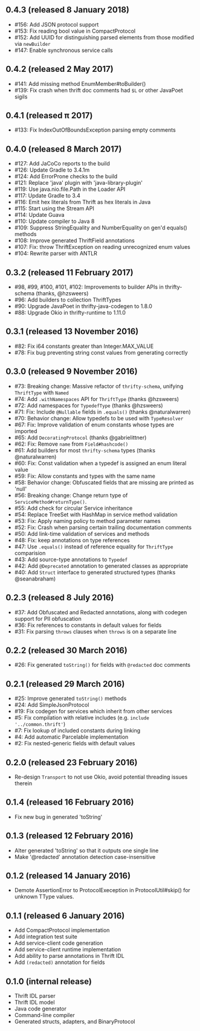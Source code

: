 0.4.3 (released 8 January 2018)
------------------
- #156: Add JSON protocol support
- #153: Fix reading bool value in CompactProtocol
- #152: Add UUID for distinguishing parsed elements from those modified via `newBuilder`
- #147: Enable synchronous service calls

0.4.2 (released 2 May 2017)
------------------
- #141: Add missing method EnumMember#toBuilder()
- #139: Fix crash when thrift doc comments had `$L` or other JavaPoet sigils

0.4.1 (released π 2017)
------------------
- #133: Fix IndexOutOfBoundsException parsing empty comments

0.4.0 (released 8 March 2017)
------------------
- #127: Add JaCoCo reports to the build
- #126: Update Gradle to 3.4.1m
- #124: Add ErrorProne checks to the build
- #121: Replace 'java' plugin with 'java-library-plugin'
- #119: Use java.nio.file.Path in the Loader API
- #117: Update Gradle to 3.4
- #116: Emit hex literals from Thrift as hex literals in Java
- #115: Start using the Stream API
- #114: Update Guava
- #110: Update compiler to Java 8
- #109: Suppress StringEquality and NumberEquality on gen'd equals() methods
- #108: Improve generated ThriftField annotations
- #107: Fix: throw ThriftException on reading unrecognized enum values
- #104: Rewrite parser with ANTLR

0.3.2 (released 11 February 2017)
------------------
- #98, #99, #100, #101, #102: Improvements to builder APIs in thrifty-schema (thanks, @hzsweers)
- #96: Add builders to collection ThriftTypes
- #90: Upgrade JavaPoet in thrifty-java-codegen to 1.8.0
- #88: Upgrade Okio in thrifty-runtime to 1.11.0

0.3.1 (released 13 November 2016)
------------------
- #82: Fix i64 constants greater than Integer.MAX_VALUE
- #78: Fix bug preventing string const values from generating correctly

0.3.0 (released 9 November 2016)
------------------
- #73: Breaking change: Massive refactor of `thrifty-schema`, unifying `ThriftType` with `Named`
- #74: Add `.withNamespaces` API for `ThriftType` (thanks @hzsweers)
- #72: Add namespaces for `TypedefType` (thanks @hzsweers)
- #71: Fix: Include `@Nullable` fields in `.equals()` (thanks @naturalwarren)
- #70: Behavior change: Allow typedefs to be used with `TypeResolver`
- #67: Fix: Improve validation of enum constants whose types are imported
- #65: Add `DecoratingProtocol` (thanks @gabrielittner)
- #62: Fix: Remove `name` from `Field#hashcode()`
- #61: Add builders for most `thrifty-schema` types (thanks @naturalwarren)
- #60: Fix: Const validation when a typedef is assigned an enum literal value
- #59: Fix: Allow constants and types with the same name
- #58: Behavior change: Obfuscated fields that are missing are printed as 'null'
- #56: Breaking change: Change return type of `ServiceMethod#returnType()`.
- #55: Add check for circular Service inheritance
- #54: Replace TreeSet with HashMap in service method validation
- #53: Fix: Apply naming policy to method parameter names
- #52: Fix: Crash when parsing certain trailing documentation comments
- #50: Add link-time validation of services and methods
- #48: Fix: keep annotations on type references
- #47: Use `.equals()` instead of reference equality for `ThriftType` comparision
- #43: Add source-type annotations to `Typedef`
- #42: Add `@Deprecated` annotation to generated classes as appropriate
- #40: Add `Struct` interface to generated structured types (thanks @seanabraham)

0.2.3 (released 8 July 2016)
------------------
- #37: Add Obfuscated and Redacted annotations, along with codegen support for PII obfuscation
- #36: Fix references to constants in default values for fields
- #31: Fix parsing `throws` clauses when `throws` is on a separate line

0.2.2 (released 30 March 2016)
------------------
- #26: Fix generated `toString()` for fields with `@redacted` doc comments

0.2.1 (released 29 March 2016)
------------------
- #25: Improve generated `toString()` methods
- #24: Add SimpleJsonProtocol
- #19: Fix codegen for services which inherit from other services
- #5: Fix compilation with relative includes (e.g. `include '../common.thrift'`)
- #7: Fix lookup of included constants during linking
- #4: Add automatic Parcelable implementation
- #2: Fix nested-generic fields with default values

0.2.0 (released 23 February 2016)
------------------

- Re-design `Transport` to not use Okio, avoid potential threading issues therein

0.1.4 (released 16 February 2016)
---------------------------------

- Fix new bug in generated 'toString'

0.1.3 (released 12 February 2016)
---------------------------------

- Alter generated 'toString' so that it outputs one single line
- Make '@redacted' annotation detection case-insensitive

0.1.2 (released 14 January 2016)
--------------------------------

- Demote AssertionError to ProtocolExeception in ProtocolUtil#skip() for unknown TType values.

0.1.1 (released 6 January 2016)
------------------

- Add CompactProtocol implementation
- Add integration test suite
- Add service-client code generation
- Add service-client runtime implementation
- Add ability to parse annotations in Thrift IDL
- Add `(redacted)` annotation for fields


0.1.0 (internal release)
------------------------

- Thrift IDL parser
- Thrift IDL model
- Java code generator
- Command-line compiler
- Generated structs, adapters, and BinaryProtocol
